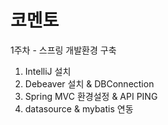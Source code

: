 # 코멘토
1주차 - 스프링 개발환경 구축

1. IntelliJ 설치
2. Debeaver 설치 & DBConnection
3. Spring MVC 환경설정 & API PING
4. datasource & mybatis 연동

